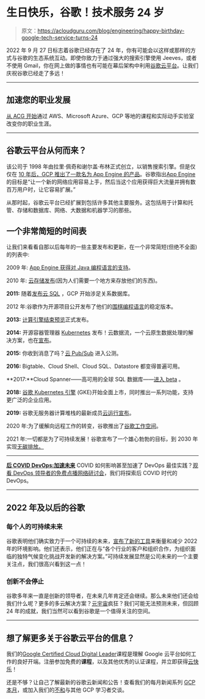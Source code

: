 # 生日快乐，谷歌！技术服务 24 岁

> 原文：<https://acloudguru.com/blog/engineering/happy-birthday-google-tech-service-turns-24>

2022 年 9 月 27 日标志着谷歌已经存在了 24 年，你有可能会以这样或那样的方式与谷歌的生态系统互动。即使你致力于通过强大的搜索引擎使用 Jeeves，或者不使用 Gmail，你在网上做的事情也有可能在幕后架构中利用[谷歌云平台](https://acloudguru.com/blog/engineering/what-is-google-cloud-platform-gcp)。让我们庆祝谷歌已经走了多远！

* * *

## 加速您的职业发展

[从 ACG 开始](https://acloudguru.com/pricing)通过 AWS、Microsoft Azure、GCP 等地的课程和实际动手实验室改变你的职业生涯。

* * *

## 谷歌云平台从何而来？

该公司于 1998 年由拉里·佩奇和谢尔盖·布林正式创立，以销售搜索引擎。但是仅仅在 [10 年后，GCP 推出了一款名为 App Engine 的产品](https://acloudguru.com/blog/engineering/history-google-cloud-platform)。谷歌指出[App Engine](https://googleappengine.blogspot.com/2008/04/introducing-google-app-engine-our-new.html)的目标是“让一个新的网络应用容易上手，然后当这个应用获得巨大流量并拥有数百万用户时，让它容易扩展。”

从那时起，谷歌云平台已经扩展到包括许多其他主要服务。这包括用于计算和托管、存储和数据库、网络、大数据和机器学习的那些。

## 一个非常简短的时间表

让我们来看看自那以后每年的一些主要发布和更新，在一个非常简短(但绝不全面)的列表中:

2009 年: [App Engine 获得对 Java 编程语言的支持](http://googleappengine.blogspot.com/2009/04/seriously-this-time-new-language-on-app.html)。

2010 年: [云存储发布](http://googlecode.blogspot.com/2010/05/announcing-google-app-engine-for.html)(因为人们需要一个地方来存放他们的东西)。

**2011:** 随着[发布云 SQL](http://googlecode.blogspot.com/2011/10/google-cloud-sql-your-database-in-cloud.html) ，GCP 开始涉足关系数据库。

2012 年:谷歌作为开源项目公开发布了他们的[围棋编程语言](https://acloudguru.com/blog/engineering/what-is-go-an-intro-to-googles-go-programming-language-aka-golang)的稳定版本。

**2013:** [计算引擎结束预览](https://cloudplatform.googleblog.com/2013/12/google-compute-engine-is-now-generally-available.html)正式发布。

**2014:** 开源容器管理器 [Kubernetes](https://acloudguru.com/blog/engineering/what-is-kubernetes) 发布！云数据流，一个云原生数据处理的解决方案，也在[宣布](https://cloudplatform.googleblog.com/2014/06/sneak-peek-google-cloud-dataflow-a-cloud-native-data-processing-service.html)。

**2015:** 你收到消息了吗？[云 Pub/Sub](https://techcrunch.com/2015/03/04/googles-cloud-pubsub-real-time-messaging-service-is-now-in-public-beta/?ncid=rss) 进入公测。

**2016:** Bigtable、Cloud Shell、Cloud SQL、Datastore 都变得普遍可用。

**2017:**Cloud Spanner——高可用的全球 SQL 数据库——[进入 beta](https://cloud.google.com/spanner/) 。

**2018:** [谷歌 Kubernetes 引擎](https://cloud.google.com/blog/products/gcp/google-kubernetes-engine-1-10-is-generally-available-and-ready-for-the-enterprise) (GKE)开始全面上市，同时推出一系列功能，支持更广泛的企业应用。

**2019:** 谷歌无服务器计算堆栈的最新成员[云运行宣布](https://cloud.google.com/blog/products/serverless/announcing-cloud-run-the-newest-member-of-our-serverless-compute-stack)。

2020 年:为了缓解向远程工作的转变，谷歌推出了[谷歌工作空间](https://cloud.google.com/blog/topics/inside-google-cloud/top-9-posts-from-google-cloud-in-2020)。

2021 年:一切都是为了可持续发展！谷歌宣布了一个雄心勃勃的目标，到 2030 年实现[无碳排放。](https://blog.google/outreach-initiatives/sustainability/our-third-decade-climate-action-realizing-carbon-free-future/)

* * *

[**后 COVID DevOps:加速未来**](https://get.acloudguru.com/post-covid-devops-accelerating-future-webinar) COVID 如何影响甚至加速了 DevOps 最佳实践？[观看 DevOps 领导者的免费点播网络研讨会](https://get.acloudguru.com/post-covid-devops-accelerating-future-webinarhttps://get.acloudguru.com/post-covid-devops-accelerating-future-webinar)，我们将探索后 COVID 时代的 DevOps。

* * *

## 2022 年及以后的谷歌

### 每个人的可持续未来

谷歌表明他们确实致力于一个可持续的未来，[宣布了新的工具](https://cloud.google.com/blog/topics/sustainability/new-tools-to-measure-and-reduce-your-environmental-impact)来衡量和减少 2022 年的环境影响。他们还表示，他们正在与“各个行业的客户和组织合作，为组织面临的独特气候变化挑战开发新的解决方案。”可持续发展显然是公司未来的一个主要关注点，我们很高兴看到这一点！

### 创新不会停止

谷歌多年来一直是创新的领导者，在未来几年肯定还会继续。那么未来他们还会给我们什么呢？更多的多云解决方案？[元宇宙](https://acloudguru.com/blog/engineering/4-ways-the-metaverse-will-change-education)疯狂？我们可能无法预测未来，但回顾 24 年的成就，我们当然可以看到谷歌是一个值得关注的空间。

* * *

## 想了解更多关于谷歌云平台的信息？

我们的[Google Certified Cloud Digital Leader](https://learn.acloud.guru/course/google-cloud-digital-leader/overview?&ajs_aid=a9b08306-f702-48dc-925f-a7754381eb09&_ga=2.231378399.1783624645.1664513433-1463310499.1663224645)课程是理解 Google 云平台如何工作的良好开端。注册参加免费的**课程**，以及其他优秀的认证课程，并立即获得[云快乐](https://www.pluralsight.com/offer/cloud-certification)！

还是不够？让自己了解最新的谷歌云新闻和公告！查看我们的每月新闻系列 [GCP 本月](https://youtube.com/playlist?list=PLI1_CQcV71RnXJOV9pZSRxnNPbMsNBxoD)，或加入我们的[不和](https://discord.com/invite/pluralsight)与其他 GCP 学习者交谈。